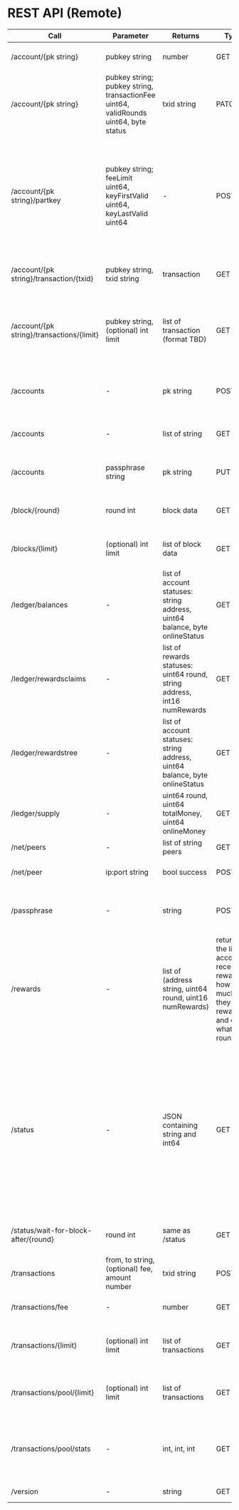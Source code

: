 # REST API (Remote)

| Call | Parameter | Returns | Type | Description |
|------|-----------|---------|------|-------------|
|/account/{pk string}|pubkey string|number|GET|Returns the balance of \{ pk string \}|/account/{pk string}/passphrase|passphrase string	GET|Returns the passphrase of \{ pk string\}|
|/account/{pk string}|pubkey string; pubkey string, transactionFee uint64, validRounds uint64, byte status|txid string|PATCH| Creates and broadcasts either a "go online" or "go offline" transaction, and returns the txid of that transaction
|/account/{pk string}/partkey|pubkey string; feeLimit uint64, keyFirstValid uint64, keyLastValid uint64|-|POST| Attempts to create and store a participation key with the passed fee limit. Key will be valid from round keyFirstValid to round keyLastValid. Key will be used for going online/participating in consensus.
|/account/{pk string}/transaction/{txid}|pubkey string, txid string|transaction|GET|Returns the specific transaction information|
|/account/{pk string}/transactions/{limit}|pubkey string, (optional) int limit|list of transaction (format TBD)|GET|Return a list of public key's n recent transactions within the given range. The number of results is limited by the limit parameter.|
|/accounts|-|pk string|POST|Creates a new account and returns the corresponding public key|
|/accounts|-|list of string|GET|Returns the list of accounts registered on the node|
|/accounts|passphrase string|pk string|PUT|Given a passphrase returns the user account|
|/block/{round}|round int|block data|GET|Given a round number, returns the block information|
|/blocks/{limit}|(optional) int limit|list of block data|GET|gives the block information about the {limit} most recent blocks
|/ledger/balances|-|list of account statuses: string address, uint64 balance, byte onlineStatus|GET|Returns the list of all accounts with balances, and whether they are Online
|/ledger/rewardsclaims|-|list of rewards statuses: uint64 round, string address, int16 numRewards|GET|Returns the list of all outstanding, valid, Rewards claims
|/ledger/rewardstree|-|list of account statuses: string address, uint64 balance, byte onlineStatus|GET|Returns the list of all accounts in the current rewards tree
|/ledger/supply|-|uint64 round, uint64 totalMoney, uint64 onlineMoney|GET|returns the current token supply as tracked by the ledger
|/net/peers|-|list of string peers|GET|get the node's peer list
|/net/peer|ip:port string|bool success|POST|attempt to add the passed peer to the node's peer list
|/passphrase|-|string|POST|Generates, and then returns, a cryptographically secure passphrase.|
|/rewards|-|list of (address string, uint64 round, uint16 numRewards)|returns the list of accounts receiving rewards, how much they were rewarded, and on what round
|/status|-|JSON containing string and int64|GET|Returns the current status of the node: the last round seen, the last consensus version supported, the next consensus version to use, the round at which the next consensus version will apply, whether the next consesnsus version is supported by this node, the time since last round, and the catchup time.
|/status/wait-for-block-after/{round}|round int|same as /status|GET|waits for the passed round, and then returns the status
|/transactions|from, to string, (optional) fee, amount number|txid string|POST|Posts transaction to the network|
|/transactions/fee|-|number|GET|Returns the current suggested fee in the network|
|/transactions/{limit}|(optional) int limit|list of transactions|GET|Returns the list of confirmed transactions from all accounts on the node.|
|/transactions/pool/{limit}|(optional) int limit|list of transactions|GET|Returns the list of pending transactions (from any account) in the transaction pool
|/transactions/pool/stats|-|int, int, int|GET|Returns the current transaction pool stats: the number of transactions confirmed, outstanding, and expired.
|/version|-|string|GET|Returns Algorand's node version|
